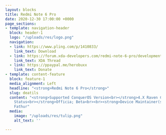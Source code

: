 ```yaml
---
layout: blocks
title: Redmi Note 6 Pro
date: 2020-12-30 17:00:00 +0000
page_sections:
- template: navigation-header
  block: header-1
  logo: "/uploads/res/logo.png"
  navigation:
  - link: https://www.pling.com/p/1410833/
    link_text: Download
  - link: https://forum.xda-developers.com/redmi-note-6-pro/development/rom-conqueros-3-4-redmi-note-6-pro-t4136713
    link_text: XDA Thread
  - link: https://ppaypal.me/herobuxx
    link_text: Donate
- template: content-feature
  block: feature-1
  media_alignment: Left
  headline: "<strong>Redmi Note 6 Pro</strong>"
  slug: deatils
  content: "<strong>Supported ConquerOS Version<br></strong>4.X Raven CAF<br><br><strong>Device
    Status<br></strong>Officia; Beta<br><br><strong>Device Maintainer(s)<br></strong>Alif
    Fathur"
  media:
    image: "/uploads/res/tulip.png"
    alt_text: ''

---
```


